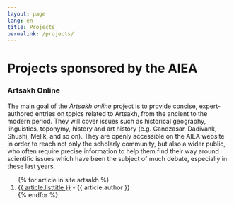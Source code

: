 ```yaml
---
layout: page
lang: en
title: Projects
permalink: /projects/
---
```

# Projects sponsored by the AIEA

### Artsakh Online

The main goal of the *Artsakh online* project is to provide concise, expert-authored entries on topics related to Artsakh, from the ancient to the modern period. They will cover issues such as historical geography, linguistics, toponymy, history and art history (e.g. Gandzasar, Dadivank, Shushi, Melik, and so on).  They are openly accessible on the AIEA website in order to reach not only the scholarly community, but also a wider public, who often require precise information to help them find their way around scientific issues which have been the subject of much debate, especially in these last years.

<ol>
{% for article in site.artsakh %}
  <li>
    <a href="{{ article.url }}">{{ article.listtitle }}</a> - {{ article.author }}
  </li>
{% endfor %}
</ol>
